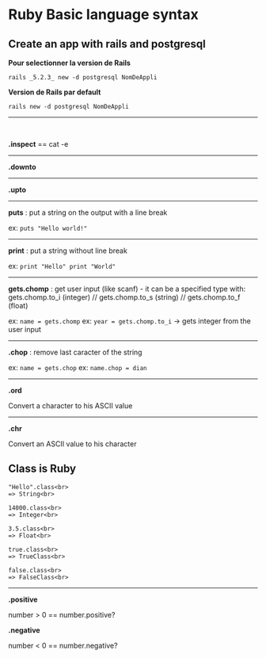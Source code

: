 # Ruby Basic language syntax

## Create an app with rails and postgresql

**Pour selectionner la version de Rails**
```shell
rails _5.2.3_ new -d postgresql NomDeAppli
```
**Version de Rails par default**
```shell
rails new -d postgresql NomDeAppli
```
--------------

<br>

**.inspect** == cat -e

--------------

**.downto**

--------------

**.upto**

--------------

**puts** : put a string on the output with a line break

ex: ```puts "Hello world!"```

---------------

**print** : put a string without line break

ex: ```print "Hello"
print "World"```

----------------

**gets.chomp** : get user input (like scanf) - it can be a specified type with:
gets.chomp.to_i (integer) // gets.chomp.to_s (string) // gets.chomp.to_f (float)

ex: ```name = gets.chomp```
ex: ```year = gets.chomp.to_i``` -> gets integer from the user input

----------------

**.chop** : remove last caracter of the string

ex: ```name = gets.chop```
ex: ```name.chop = dian```

-----------------

**.ord**

Convert a character to his ASCII value

------------------

**.chr**

Convert an ASCII value to his character

## Class is Ruby

```
"Hello".class<br>
=> String<br>

14000.class<br>
=> Integer<br>

3.5.class<br>
=> Float<br>

true.class<br>
=> TrueClass<br>

false.class<br>
=> FalseClass<br>
```

------------------

**.positive**

number > 0 == number.positive?

**.negative**

number < 0 == number.negative?